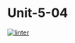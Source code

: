 # Unit-5-04
[![linter](https://github.com/Lukas-Johns/Unit-5-04/workflows/linter/badge.svg)](https://github.com/marketplace/actions/super-linter) 
